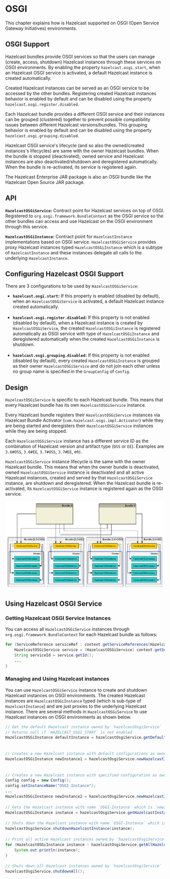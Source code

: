# OSGI

This chapter explains how is Hazelcast supported on OSGI (Open Service Gateway Initiatives) environments.

## OSGI Support

Hazelcast bundles provide OSGI services so that the users can manage (create, access, shutdown) Hazelcast instances through these services on OSGI environments. By enabling  the property `hazelcast.osgi.start`, when an Hazelcast OSGI service is activated, a default Hazelcast instance is created automatically.

Created Hazelcast instances can be served as an OSGI service to be accessed by the other bundles. Registering created Hazelcast instances behavior is enabled by default and can be disabled using the property `hazelcast.osgi.register.disabled`.

Each Hazelcast bundle provides a different OSGI service and their instances can be grouped (clustered) together to prevent possible compatibility issues between different Hazelcast versions/bundles. This grouping behavior is enabled by default and can be disabled using the property `hazelcast.osgi.grouping.disabled`.

Hazelcast OSGI service's lifecycle (and so also the owned/created instances's lifecycles) are same with the owner Hazelcast bundles. When the bundle is stopped (deactivated), owned service and Hazelcast instances are also deactivated/shutdown and deregistered automatically. When the bundle is re-activated, its service is registered again.

The Hazelcast Enterprise JAR package is also an OSGI bundle like the Hazelcast Open Source JAR package.

## API

**`HazelcastOSGiService`:** Contract point for Hazelcast services on top of OSGI. Registered to `org.osgi.framework.BundleContext` as the OSGI service so the other bundles can access and use Hazelcast on the OSGI environment through this service.

**`HazelcastOSGiInstance`:** Contract point for `HazelcastInstance` implementations based on OSGI service. `HazelcastOSGiService` provides proxy Hazelcast instances typed `HazelcastOSGiInstance` which is a subtype of `HazelcastInstance` and these instances delegate all calls to the underlying `HazelcastInstance`.

## Configuring Hazelcast OSGI Support

There are 3 configurations to be used by `HazelcastOSGiService`:

- **`hazelcast.osgi.start`:** If this property is enabled (disabled by default), when an `HazelcastOSGiService` is activated, a default Hazelcast instance created automatically.
<br></br>
- **`hazelcast.osgi.register.disabled`:** If this property is not enabled (disabled by default), when a Hazelcast instance is created by `HazelcastOSGiService`, the created `HazelcastOSGiInstance` is registered automatically as OSGI service with type of `HazelcastOSGiInstance` and deregistered automatically when the created `HazelcastOSGiInstance` is shutdown.
<br></br>
- **`hazelcast.osgi.grouping.disabled`:** If this property is not enabled (disabled by default), every created `HazelcastOSGiInstance` is grouped as their owner `HazelcastOSGiService` and do not join each other unless no group name is specified in the `GroupConfig` of `Config`.

## Design

`HazelcastOSGiService` is specific to each Hazelcast bundle. This means that every Hazelcast bundle has its own `HazelcastOSGiService` instance.

Every Hazelcast bundle registers their `HazelcastOSGiService` instances via Hazelcast Bundle Activator (`com.hazelcast.osgi.impl.Activator`) while they are being started and deregisters their `HazelcastOSGiService` instances while they are being stopped.

Each `HazelcastOSGiService` instance has a different service ID as the combination of Hazelcast version and artifact type (`OSS` or `EE`). Examples are `3.6#OSS`, `3.6#EE`, `3.7#OSS`, `3.7#EE`, etc.

`HazelcastOSGiService` instance lifecycle is the same with the owner Hazelcast bundle. This means that when the owner bundle is deactivated, owned `HazelcastOSGiService` instance is deactivated and all active Hazelcast instances, created and served by that `HazelcastOSGiService` instance, are shutdown and deregistered. When the Hazelcast bundle is re-activated, its `HazelcastOSGiService` instance is registered again as the OSGI service.

![](images/osgi_design.png)

## Using Hazelcast OSGI Service

### Getting Hazelcast OSGI Service Instances

You can access all `HazelcastOSGiService` instances through `org.osgi.framework.BundleContext` for each Hazelcast bundle as follows:

```java
for (ServiceReference serviceRef : context.getServiceReferences(HazelcastOSGiService.class.getName(), null)) {
    HazelcastOSGiService service = (HazelcastOSGiService) context.getService(serviceRef);
    String serviceId = service.getId();
    ...
} 
```
 
### Managing and Using Hazelcast instances

You can use `HazelcastOSGiService` instance to create and shutdown Hazelcast instances on OSGI environments. The created Hazelcast instances are `HazelcastOSGiInstance` typed (which is sub-type of `HazelcastInstance`) and are just proxies to the underlying Hazelcast instance. There are several methods in `HazelcastOSGiService` to use Hazelcast instances on OSGI environments as shown below.

```java
// Get the default Hazelcast instance owned by `hazelcastOsgiService`
// Returns null if `HAZELCAST_OSGI_START` is not enabled
HazelcastOSGiInstance defaultInstance = hazelcastOsgiService.getDefaultHazelcastInstance();
 
 
// Creates a new Hazelcast instance with default configurations as owned by `hazelcastOsgiService`
HazelcastOSGiInstance newInstance1 = hazelcastOsgiService.newHazelcastInstance();
 
 
// Creates a new Hazelcast instance with specified configuration as owned by `hazelcastOsgiService`
Config config = new Config();
config.setInstanceName("OSGI-Instance");
...
HazelcastOSGiInstance newInstance2 = hazelcastOsgiService.newHazelcastInstance(config);
  
// Gets the Hazelcast instance with name `OSGI-Instance` which is `newInstance2` created below
HazelcastOSGiInstance instance = hazelcastOsgiService.getHazelcastInstanceByName("OSGI-Instance");
  
// Shuts down the Hazelcast instance with name `OSGI-Instance` which is `newInstance2`
hazelcastOsgiService.shutdownHazelcastInstance(instance);
  
// Print all active Hazelcast instances owned by `hazelcastOsgiService`
for (HazelcastOSGiInstance instance : hazelcastOsgiService.getAllHazelcastInstances()) {
    System.out.println(instance);
}
  
// Shuts down all Hazelcast instances owned by `hazelcastOsgiService`
hazelcastOsgiService.shutdownAll();
```
